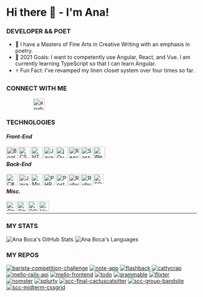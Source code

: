 # Hi there 👋 - I'm Ana!

### DEVELOPER && POET

- 🌱 I have a Masters of Fine Arts in Creative Writing with an emphasis in poetry.
- 🥅 2021 Goals: I want to competently use Angular, React, and Vue. I am currently learning TypeScript so that I can learn Angular.
- ⚡ Fun Fact: I've revamped my linen closet system over four times so far.

### CONNECT WITH ME

&nbsp;&nbsp;&nbsp;&nbsp;&nbsp;&nbsp;&nbsp;&nbsp;&nbsp;&nbsp;&nbsp;&nbsp;&nbsp;&nbsp;&nbsp;&nbsp;&nbsp;&nbsp;[<img align="center" alt="anaboca | LinkedIn" width="30px" src="https://cdn.iconscout.com/icon/free/png-512/linkedin-42-151143.png" />][linkedin]

### TECHNOLOGIES

#### _Front-End_

<img align="left" alt="Bootstrap" width="30px" src="https://cdn.iconscout.com/icon/free/png-512/bootstrap-226077.png" />
<img align="left" alt="CSS3" width="30px" src="https://cdn.iconscout.com/icon/free/png-512/css3-9-1175237.png" />
<img align="left" alt="HTML5" width="30px" src="https://cdn.iconscout.com/icon/free/png-512/html5-10-569380.png" />
<img align="left" alt="JavaScript" width="30px" src="https://cdn.iconscout.com/icon/free/png-512/javascript-24-1174950.png" />
<img align="left" alt="jQuery" width="30px" src="https://cdn.iconscout.com/icon/free/png-512/jquery-10-1175155.png" />
<img align="left" alt="React" width="30px" src="https://cdn.iconscout.com/icon/free/png-512/react-4-1175110.png" />
<img align="left" alt="Sass" width="30px" src="https://cdn.iconscout.com/icon/free/png-256/sass-226054.png" />
<img align="left" alt="Webpack" width="30px" src="https://cdn.iconscout.com/icon/free/png-512/webpack-3-1174982.png" /><br />

#### _Back-End_

<img align="left" alt="C#" width="30px" src="https://cdn.iconscout.com/icon/free/png-512/csharp-1-1175241.png" />
<img align="left" alt="Java" width="30px" src="https://cdn.iconscout.com/icon/free/png-256/java-58-1174951.png" />
<img align="left" alt="MySQL" width="30px" src="https://cdn.iconscout.com/icon/free/png-512/mysql-19-1174939.png" />
<img align="left" alt="PHP" width="30px" src="https://cdn.iconscout.com/icon/free/png-256/php-99-1175127.png" />
<img align="left" alt="PostgreSQL" width="30px" src="https://cdn.iconscout.com/icon/free/png-512/postgresql-5-569524.png" />
<img align="left" alt="Ruby" width="30px" src="https://cdn.iconscout.com/icon/free/png-256/ruby-46-1175101.png" />
<img align="left" alt="Ruby on Rails" width="30px" src="https://cdn.iconscout.com/icon/free/png-512/rails-2-1175112.png" />
<img align="left" alt="SQL" width="26px" src="https://cdn.iconscout.com/icon/free/png-512/sql-29-1127899.png" /><br />

#### _Misc._

<img align="left" alt="Git" width="26px" src="https://cdn.iconscout.com/icon/free/png-256/git-225996.png" />
<img align="left" alt="GitHub" width="26px" src="https://cdn.iconscout.com/icon/free/png-256/github-2506802-2100702.png" />
<img align="left" alt="OOP" width="26px" src="https://miro.medium.com/max/300/0*goJuBKoyL-zZX4RB.png" />
<img align="left" alt="Visual Studio Code" width="26px" src="https://cdn.iconscout.com/icon/free/png-512/visual-studio-code-1868941-1583105.png" /><br />

---

### MY STATS

![Ana Boca's GitHub Stats](https://github-readme-stats.vercel.app/api?username=AnaBoca&show_icons=true&theme=chartreuse-dark&count_private=true&include_all_commits=true)
![Ana Boca's Languages](https://github-readme-stats.vercel.app/api/top-langs/?username=AnaBoca&layout=compact&theme=chartreuse-dark&hide=ruby,coffeescript)

### MY REPOS

[![barista-competition-challenge](https://github-readme-stats.vercel.app/api/pin/?username=AnaBoca&repo=barista-competition-challenge&theme=maroongold)](https://github.com/AnaBoca/barista-competition-challenge)
[![note-app](https://github-readme-stats.vercel.app/api/pin/?username=AnaBoca&repo=note-app&theme=great-gatsby)](https://github.com/AnaBoca/note-app)
[![flashback](https://github-readme-stats.vercel.app/api/pin/?username=AnaBoca&repo=flashback&theme=great-gatsby)](https://github.com/AnaBoca/flashback)
[![cattycrap](https://github-readme-stats.vercel.app/api/pin/?username=AnaBoca&repo=cattycrap&theme=great-gatsby)](https://github.com/AnaBoca/cattycrap)
[![mello-rails-api](https://github-readme-stats.vercel.app/api/pin/?username=AnaBoca&repo=mello-rails-api&theme=great-gatsby)](https://github.com/AnaBoca/mello-rails-api)
[![mello-frontend](https://github-readme-stats.vercel.app/api/pin/?username=AnaBoca&repo=mello-frontend&theme=great-gatsby)](https://github.com/AnaBoca/mello-frontend)
[![todo](https://github-readme-stats.vercel.app/api/pin/?username=AnaBoca&repo=todo&theme=great-gatsby)](https://github.com/AnaBoca/todo)
[![grammable](https://github-readme-stats.vercel.app/api/pin/?username=AnaBoca&repo=grammable&theme=great-gatsby)](https://github.com/AnaBoca/grammable)
[![flixter](https://github-readme-stats.vercel.app/api/pin/?username=AnaBoca&repo=flixter&theme=great-gatsby)](https://github.com/AnaBoca/flixter)
[![nomster](https://github-readme-stats.vercel.app/api/pin/?username=AnaBoca&repo=nomster&theme=great-gatsby)](https://github.com/AnaBoca/nomster)
[![splurty](https://github-readme-stats.vercel.app/api/pin/?username=AnaBoca&repo=splurty&theme=great-gatsby)](https://github.com/AnaBoca/splurty)
[![scc-final-cactuscatsitter](https://github-readme-stats.vercel.app/api/pin/?username=AnaBoca&repo=scc-final-cactuscatsitter&theme=shades-of-purple)](https://github.com/AnaBoca/scc-final-cactuscatsitter)
[![scc-group-bandsite](https://github-readme-stats.vercel.app/api/pin/?username=AnaBoca&repo=scc-group-bandsite&theme=shades-of-purple)](https://github.com/AnaBoca/scc-group-bandsite)
[![scc-midterm-cssgrid](https://github-readme-stats.vercel.app/api/pin/?username=AnaBoca&repo=scc-midterm-cssgrid&theme=shades-of-purple)](https://github.com/AnaBoca/scc-midterm-cssgrid)

[linkedin]: https://www.linkedin.com/in/anaboca/

